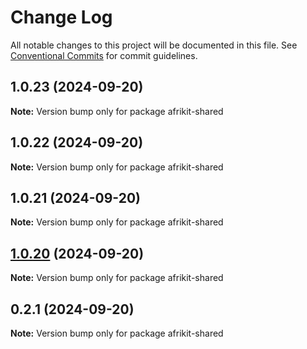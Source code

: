 # Change Log

All notable changes to this project will be documented in this file.
See [Conventional Commits](https://conventionalcommits.org) for commit guidelines.

## 1.0.23 (2024-09-20)

**Note:** Version bump only for package afrikit-shared

## 1.0.22 (2024-09-20)

**Note:** Version bump only for package afrikit-shared

## 1.0.21 (2024-09-20)

**Note:** Version bump only for package afrikit-shared

## [1.0.20](https://github.com/AfrinvestOptimus/afrikit/compare/afrikit-shared@0.2.1...afrikit-shared@1.0.20) (2024-09-20)

**Note:** Version bump only for package afrikit-shared

## 0.2.1 (2024-09-20)

**Note:** Version bump only for package afrikit-shared
